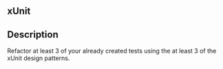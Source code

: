 ## xUnit

## Description
Refactor at least 3 of your already created tests using the at least 3 of the xUnit design patterns.
